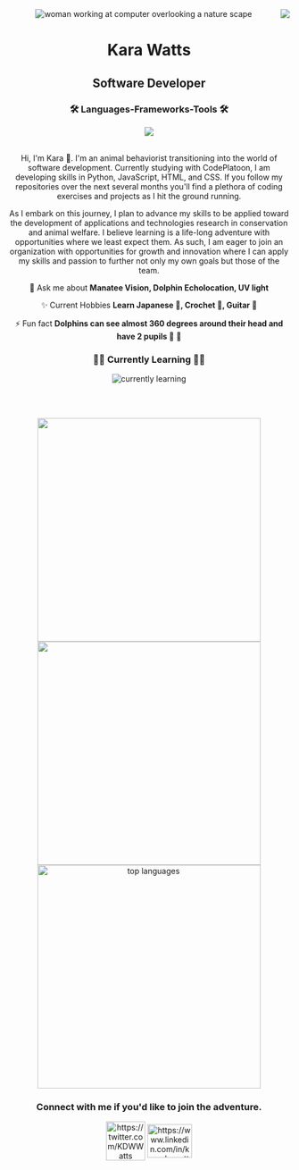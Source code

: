 
<div align="center">
    <img alt='woman working at computer overlooking a nature scape' src="https://raw.github.com/KaraWatts/KaraWatts/master/Banner.png">
<d/iv>

<img align="right" src="https://visitor-badge.laobi.icu/badge?page_id=KaraWatts.visitor-badge&format=true" >

<h1>Kara Watts</h1>
<h2>Software Developer</h2>
<h3 align="center">🛠️ Languages-Frameworks-Tools 🛠️</h3>
<div align="center">
    <img src="https://skillicons.dev/icons?i=r,html,css,vscode,github,git" />
</div>
<br>

<div align="center">

<p>
Hi, I'm Kara 👋. I'm an animal behaviorist transitioning into the world of software development. Currently studying with CodePlatoon, I am developing skills in Python, JavaScript, HTML, and CSS. If you follow my repositories over the next several months you'll find a plethora of coding exercises and projects as I hit the ground running.
</p>
<p>
As I embark on this journey, I plan to advance my skills to be applied toward the development of applications and technologies research in conservation and animal welfare. I believe learning is a life-long adventure with opportunities where we least expect them. As such, I am eager to join an organization with opportunities for growth and innovation where I can apply my skills and passion to further not only my own goals but those of the team.
</p>

 
 <!-- 🔭 I’m currently working on **a project** -->
 
💬 Ask me about **Manatee Vision, Dolphin Echolocation, UV light**

✨ Current Hobbies **Learn Japanese 🔰, Crochet 🧶, Guitar 🎸**

⚡ Fun fact **Dolphins can see almost 360 degrees around their head and have 2 pupils 👀**
🧶
</div>



<h3 align="center">👩‍💻 Currently Learning 👩‍💻</h3>

<div align="center">
    <img src="https://skillicons.dev/icons?i=python,javascript,react,linux" alt="currently learning"/>
    


<br></br>
</div>





<div>

<img align="center" src="https://github-readme-stats.vercel.app/api?username=KaraWatts&show_icons=true&theme=nightowl" width="400">
<img align="center" src="https://github-readme-streak-stats.herokuapp.com/?user=KaraWatts&theme=nightowl" width="400">
<img width=400 align="center" src="https://github-readme-stats-salesp07.vercel.app/api/top-langs/?username=KaraWatts&hide=HTML&langs_count=8&layout=compact&theme=nightowl&border_radius=10&size_weight=0.5&count_weight=0.5&exclude_repo=github-readme-stats" alt="top languages" />


</div>




<h3 align="center">Connect with me if you'd like to join the adventure.</h3>
<p align="center">
<a href="https://twitter.com/KDWWatts" target="blank"><img align="center" src="https://raw.github.com/KaraWatts/KaraWatts/master/twitterLogo.png" alt="https://twitter.com/KDWWatts" height="70" width="70" /></a>
<a href="https://www.linkedin.com/in/karadwwatts/" target="blank"><img align="center" src="https://raw.githubusercontent.com/rahuldkjain/github-profile-readme-generator/master/src/images/icons/Social/linked-in-alt.svg" alt="https://www.linkedin.com/in/karadwwatts/" height="60" width="80"  /></a>
</p>   

